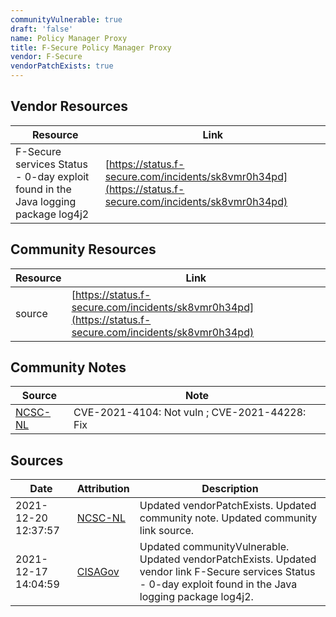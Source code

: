 ```yaml
---
communityVulnerable: true
draft: 'false'
name: Policy Manager Proxy
title: F-Secure Policy Manager Proxy
vendor: F-Secure
vendorPatchExists: true
---
```


## Vendor Resources
| Resource | Link |
| --- | --- |
| F-Secure services Status - 0-day exploit found in the Java logging package log4j2 | [https://status.f-secure.com/incidents/sk8vmr0h34pd](https://status.f-secure.com/incidents/sk8vmr0h34pd) |

## Community Resources
| Resource | Link |
| --- | --- |
| source | [https://status.f-secure.com/incidents/sk8vmr0h34pd](https://status.f-secure.com/incidents/sk8vmr0h34pd) |

## Community Notes
| Source | Note |
| --- | --- |
| [NCSC-NL](https://github.com/NCSC-NL/log4shell/blob/main/software/README.md) | CVE-2021-4104: Not vuln ; CVE-2021-44228: Fix </ul> |

## Sources
| Date | Attribution | Description |
| --- | --- | --- |
| 2021-12-20 12:37:57 | [NCSC-NL](https://github.com/NCSC-NL/log4shell/blob/main/software/README.md) | Updated vendorPatchExists. Updated community note. Updated community link source.  |
| 2021-12-17 14:04:59 | [CISAGov](https://raw.githubusercontent.com/cisagov/log4j-affected-db/develop/README.md) | Updated communityVulnerable. Updated vendorPatchExists. Updated vendor link F-Secure services Status - 0-day exploit found in the Java logging package log4j2.  |

